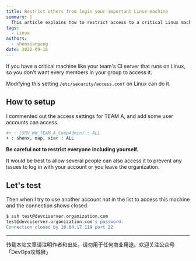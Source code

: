 ```yaml
---
title: Restrict others from login your important Linux machine
summary: |
  This article explains how to restrict access to a critical Linux machine by modifying the `/etc/security/access.conf` file, allowing only specific users to log in.
tags:
  - Linux
authors:
  - shenxianpeng
date: 2022-09-16
---
```


If you have a critical machine like your team's CI server that runs on Linux, so you don't want every members in your group to access it.

Modifying this setting `/etc/security/access.conf` on Linux can do it.

## How to setup

I commented out the access settings for TEAM A, and add some user accounts can access.

```bash
#+ : (SRV_WW_TEAM_A_CompAdmin) : ALL
+ : shenx, map, xiar : ALL
```



**Be careful not to restrict everyone including yourself.**

It would be best to allow several people can also access it to prevent any issues to log in with your account or you leave the organization.

## Let's test

Then when I try to use another account not in the list to access this machine and the connection shows closed.

```bash
$ ssh test@devciserver.organization.com
test@devciserver.organization.com's password:
Connection closed by 10.84.17.119 port 22
```

---

转载本站文章请注明作者和出处，请勿用于任何商业用途。欢迎关注公众号「DevOps攻城狮」
